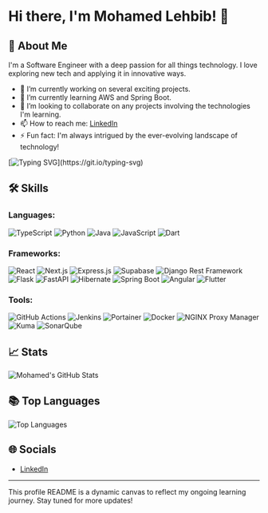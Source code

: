 # Hi there, I'm Mohamed Lehbib! 👋

## 🚀 About Me
I'm a Software Engineer with a deep passion for all things technology. I love exploring new tech and applying it in innovative ways.

- 🔭 I’m currently working on several exciting projects.
- 🌱 I’m currently learning AWS and Spring Boot.
- 👯 I’m looking to collaborate on any projects involving the technologies I'm learning.
- 📫 How to reach me: [LinkedIn](http://linkedin.com/in/mohamed-lehbib-abeidna-722970243) 
- ⚡ Fun fact: I'm always intrigued by the ever-evolving landscape of technology!

[![Typing SVG](https://readme-typing-svg.herokuapp.com?font=Fira+Code&pause=1000&width=435&lines=I'm+a+Full+Stack+Developer+with;+a+passion+for+DevOps.)](https://git.io/typing-svg)


## 🛠 Skills
### **Languages:**
 ![TypeScript](https://img.shields.io/badge/TypeScript-3178C6?logo=typescript&logoColor=white&style=for-the-badge&logoWidth=20&borderRadius=20)
 ![Python](https://img.shields.io/badge/Python-3776AB?logo=python&logoColor=white&style=for-the-badge&logoWidth=20&borderRadius=20) 
 ![Java](https://img.shields.io/badge/Java-007396?logo=oracle&logoColor=white&style=for-the-badge&logoWidth=20&borderRadius=20)
 ![JavaScript](https://img.shields.io/badge/JavaScript-F7DF1E?logo=javascript&logoColor=black&style=for-the-badge&logoWidth=20&borderRadius=20)
 ![Dart](https://img.shields.io/badge/Dart-0175C2?logo=dart&logoColor=white&style=for-the-badge&logoWidth=20&borderRadius=20)

### **Frameworks:**
![React](https://img.shields.io/badge/React-61DAFB?logo=react&logoColor=black&style=for-the-badge&logoWidth=20&borderRadius=20)
 ![Next.js](https://img.shields.io/badge/Next.js-000000?logo=next.js&logoColor=white&style=for-the-badge&logoWidth=20&borderRadius=20)
 ![Express.js](https://img.shields.io/badge/Express.js-000000?logo=express&logoColor=white&style=for-the-badge&logoWidth=20&borderRadius=20)
 ![Supabase](https://img.shields.io/badge/Supabase-3ECF8E?logo=supabase&logoColor=white&style=for-the-badge&logoWidth=20&borderRadius=20)
 ![Django Rest Framework](https://img.shields.io/badge/Django_Rest_Framework-092E20?logo=django&logoColor=white&style=for-the-badge&logoWidth=20&borderRadius=20)
 ![Flask](https://img.shields.io/badge/Flask-000000?logo=flask&logoColor=white&style=for-the-badge&logoWidth=20&borderRadius=20)
 ![FastAPI](https://img.shields.io/badge/FastAPI-009688?logo=fastapi&logoColor=white&style=for-the-badge&logoWidth=20&borderRadius=20)
 ![Hibernate](https://img.shields.io/badge/Hibernate-59666C?logo=hibernate&logoColor=white&style=for-the-badge&logoWidth=20&borderRadius=20)
 ![Spring Boot](https://img.shields.io/badge/Spring_Boot-6DB33F?logo=spring-boot&logoColor=white&style=for-the-badge&logoWidth=20&borderRadius=20)
 ![Angular](https://img.shields.io/badge/Angular-DD0031?logo=angular&logoColor=white&style=for-the-badge&logoWidth=20&borderRadius=20)
 ![Flutter](https://img.shields.io/badge/Flutter-02569B?logo=flutter&logoColor=white&style=for-the-badge&logoWidth=20&borderRadius=20)

### **Tools:**
 ![GitHub Actions](https://img.shields.io/badge/GitHub_Actions-2088FF?logo=github-actions&logoColor=white&style=for-the-badge&logoWidth=20&borderRadius=20)
 ![Jenkins](https://img.shields.io/badge/Jenkins-D24939?logo=jenkins&logoColor=white&style=for-the-badge&logoWidth=20&borderRadius=20)
 ![Portainer](https://img.shields.io/badge/Portainer-13BEF9?logo=portainer&logoColor=white&style=for-the-badge&logoWidth=20&borderRadius=20)
 ![Docker](https://img.shields.io/badge/Docker-2496ED?logo=docker&logoColor=white&style=for-the-badge&logoWidth=20&borderRadius=20)
 ![NGINX Proxy Manager](https://img.shields.io/badge/NGINX_Proxy_Manager-269539?logo=nginx&logoColor=white&style=for-the-badge&logoWidth=20&borderRadius=20)
 ![Kuma](https://img.shields.io/badge/Kuma-FFD700?logo=kum&logoColor=black&style=for-the-badge&logoWidth=20&borderRadius=20)
 ![SonarQube](https://img.shields.io/badge/SonarQube-4E9BCD?logo=sonarqube&logoColor=white&style=for-the-badge&logoWidth=20&borderRadius=20)


## 📈 Stats
![Mohamed's GitHub Stats](https://github-readme-stats.vercel.app/api?username=Mohamed-lehbib&show_icons=true&theme=tokyonight)

## 📚 Top Languages
![Top Languages](https://github-readme-stats.vercel.app/api/top-langs/?username=Mohamed-lehbib&layout=compact&theme=tokyonight)

## 🌐 Socials
- [LinkedIn](http://linkedin.com/in/mohamed-lehbib-abeidna-722970243)

<!--## 🖼️ My Favorite Projects--->
<!--[![Readme Card](https://github-readme-stats.vercel.app/api/pin/?username=[Your GitHub Username]&repo=[Repository Name]&theme=tokyonight)](https://github.com/[Your GitHub Username]/[Repository Name])-->

<!-- [![Readme Card](https://github-readme-stats.vercel.app/api/pin/?username=[Your GitHub Username]&repo=[Another Repository Name]&theme=tokyonight)](https://github.com/[Your GitHub Username]/[Another Repository Name])
-->

---

This profile README is a dynamic canvas to reflect my ongoing learning journey. Stay tuned for more updates!


